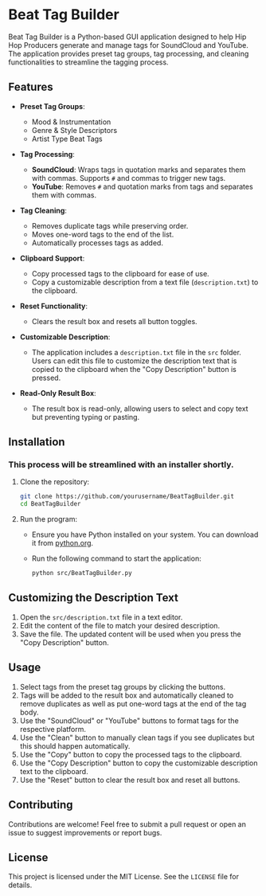 # Beat Tag Builder

Beat Tag Builder is a Python-based GUI application designed to help Hip Hop Producers generate and manage tags for SoundCloud and YouTube. The application provides preset tag groups, tag processing, and cleaning functionalities to streamline the tagging process.

## Features

- **Preset Tag Groups**:
  - Mood & Instrumentation
  - Genre & Style Descriptors
  - Artist Type Beat Tags

- **Tag Processing**:
  - **SoundCloud**: Wraps tags in quotation marks and separates them with commas. Supports `#` and commas to trigger new tags.
  - **YouTube**: Removes `#` and quotation marks from tags and separates them with commas.

- **Tag Cleaning**:
  - Removes duplicate tags while preserving order.
  - Moves one-word tags to the end of the list.
  - Automatically processes tags as added.

- **Clipboard Support**:
  - Copy processed tags to the clipboard for ease of use.
  - Copy a customizable description from a text file (`description.txt`) to the clipboard.

- **Reset Functionality**:
  - Clears the result box and resets all button toggles.

- **Customizable Description**:
  - The application includes a `description.txt` file in the `src` folder. Users can edit this file to customize the description text that is copied to the clipboard when the "Copy Description" button is pressed.

- **Read-Only Result Box**:
  - The result box is read-only, allowing users to select and copy text but preventing typing or pasting.

## Installation

### This process will be streamlined with an installer shortly.

1. Clone the repository:
   ```bash
   git clone https://github.com/yourusername/BeatTagBuilder.git
   cd BeatTagBuilder
   ```

2. Run the program:
   - Ensure you have Python installed on your system. You can download it from [python.org](https://www.python.org/).

   - Run the following command to start the application:
     ```bash
     python src/BeatTagBuilder.py
     ```

## Customizing the Description Text

1. Open the `src/description.txt` file in a text editor.
2. Edit the content of the file to match your desired description.
3. Save the file. The updated content will be used when you press the "Copy Description" button.

## Usage

1. Select tags from the preset tag groups by clicking the buttons.
2. Tags will be added to the result box and automatically cleaned to remove duplicates as well as put one-word tags at the end of the tag body.
3. Use the "SoundCloud" or "YouTube" buttons to format tags for the respective platform.
4. Use the "Clean" button to manually clean tags if you see duplicates but this should happen automatically.
5. Use the "Copy" button to copy the processed tags to the clipboard.
6. Use the "Copy Description" button to copy the customizable description text to the clipboard.
7. Use the "Reset" button to clear the result box and reset all buttons.

## Contributing

Contributions are welcome! Feel free to submit a pull request or open an issue to suggest improvements or report bugs.

## License

This project is licensed under the MIT License. See the `LICENSE` file for details.